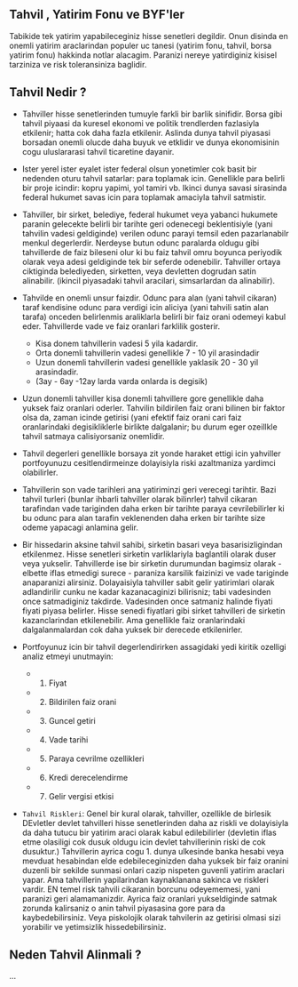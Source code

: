 ## Tahvil , Yatirim Fonu ve BYF'ler

Tabikide tek yatirim yapabileceginiz hisse senetleri degildir. Onun disinda en onemli yatirim araclarindan populer uc tanesi (yatirim fonu, tahvil, borsa yatirim fonu) hakkinda notlar alacagim. Paranizi nereye yatirdiginiz kisisel tarziniza ve risk toleransiniza baglidir.

## Tahvil Nedir ?

- Tahviller hisse senetlerinden tumuyle farkli bir barlik sinifidir. Borsa gibi tahvil piyaasi da kuresel ekonomi ve politik trendlerden fazlasiyla etkilenir; hatta cok daha fazla etkilenir. Aslinda dunya tahvil piyasasi borsadan onemli olucde daha buyuk ve etklidir ve dunya ekonomisinin cogu uluslararasi tahvil ticaretine dayanir.

- Ister yerel ister eyalet ister federal olsun yonetimler cok basit bir nedenden oturu tahvil satarlar: para toplamak icin. Genellikle para belirli bir proje icindir: kopru yapimi, yol tamiri vb. Ikinci dunya savasi sirasinda federal hukumet savas icin para toplamak amaciyla tahvil satmistir.

- Tahviller, bir sirket, belediye, federal hukumet veya yabanci hukumete paranin gelecekte belirli bir tarihte geri odenecegi beklentisiyle (yani tahvilin vadesi geldiginde) verilen odunc parayi temsil eden pazarlanabilr menkul degerlerdir. Nerdeyse butun odunc paralarda oldugu gibi tahvillerde de faiz bileseni olur ki bu faiz tahvil omru boyunca periyodik olarak veya adesi geldiginde tek bir seferde odenebilir. Tahviller ortaya ciktiginda belediyeden, sirketten, veya devletten dogrudan satin alinabilir. (ikincil piyasadaki tahvil aracilari, simsarlardan da alinabilir).

- Tahvilde en onemli unsur faizdir. Odunc para alan (yani tahvil cikaran) taraf kendisine odunc para verdigi icin aliciya (yani tahvili satin alan tarafa) onceden belirlenmis araliklarla belirli bir faiz orani odemeyi kabul eder. Tahvillerde vade ve faiz oranlari farklilik gosterir.
    - Kisa donem tahvillerin vadesi 5 yila kadardir.
    - Orta donemli tahvillerin vadesi genellikle 7 - 10 yil arasindadir
    - Uzun donemli tahvillerin vadesi genellikle yaklasik 20 - 30 yil arasindadir.
    - (3ay - 6ay -12ay larda varda onlarda is degisik)
    
 - Uzun donemli tahviller kisa donemli tahvillere gore genellikle daha yuksek faiz oranlari oderler. Tahvilin bildirilen faiz orani bilinen bir faktor olsa da, zaman icinde getirisi (yani efektif faiz orani cari faiz oranlarindaki degisikliklerle birlikte dalgalanir; bu durum eger ozeillkle tahvil satmaya calisiyorsaniz onemlidir.
 
 - Tahvil degerleri genellikle borsaya zit yonde haraket ettigi icin yahviller portfoyunuzu cesitlendirmeinze dolayisiyla riski azaltmaniza yardimci olabilirler.
 
 - Tahvillerin son vade tarihleri ana yatiriminzi geri verecegi tarihtir. Bazi tahvil turleri (bunlar ihbarli tahviller olarak bilinrler) tahvil cikaran tarafindan vade tariginden daha erken bir tarihte paraya cevrilebilirler ki bu odunc para alan tarafin veklenenden daha erken bir tarihte size odeme yapacagi anlamina gelir.
 
 - Bir hissedarin aksine tahvil sahibi, sirketin basari veya basarisizligindan etkilenmez. Hisse senetleri sirketin varliklariyla baglantili olarak duser veya yukselir. Tahvillerde ise bir sirketin durumundan bagimsiz olarak  - elbette iflas etmedigi surece - paraniza karsilik faizinizi ve vade tariginde anaparanizi alirsiniz. Dolayaisiyla tahviller sabit gelir yatirimlari olarak adlandirilir cunku ne kadar kazanacaginizi bilirisniz; tabi vadesinden once satmadiginiz takdirde. Vadesinden once satmaniz halinde fiyati fiyati piyasa belirler. Hisse senedi fiyatlari gibi sirket tahvilleri de sirketin kazanclarindan etkilenebilir. Ama genellikle faiz oranlarindaki dalgalanmalardan cok daha yuksek bir derecede etkilenirler.
 
 - Portfoyunuz icin bir tahvil degerlendirirken assagidaki yedi kiritik ozelligi analiz etmeyi unutmayin:
    - 1. Fiyat
    - 2. Bildirilen faiz orani
    - 3. Guncel getiri
    - 4. Vade tarihi
    - 5. Paraya cevrilme ozellikleri
    - 6. Kredi derecelendirme
    - 7. Gelir vergisi etkisi
    
 - `Tahvil Riskleri`: Genel bir kural olarak, tahviller, ozellikle de birlesik DEvletler devlet tahvilleri hisse senetlerinden daha az riskli ve dolayisiyla da daha tutucu bir yatirim araci olarak kabul edilebilirler (devletin iflas etme olasiligi cok dusuk oldugu icin devlet tahvillerinin riski de cok dusuktur.) Tahvillerin ayrica cogu 1. dunya ulkesinde banka hesabi veya mevduat hesabindan elde edebileceginizden daha yuksek bir faiz oranini duzenli bir sekilde sunmasi onlari cazip nispeten guvenli yatirim araclari yapar. Ama tahvillerin yapilarindan kaynaklanana sakinca ve riskleri vardir. EN temel risk tahvili cikaranin borcunu odeyememesi, yani paranizi geri alamamanizdir. Ayrica faiz oranlari yukseldiginde satmak zorunda kalirsaniz o anin tahvil piyasasina gore para da kaybedebilirsiniz. Veya piskolojik olarak tahvilerin az getirisi olmasi sizi yorabilir ve yetimsizlik hissedebilirsiniz.
 
 ## Neden Tahvil Alinmali ?
 
 ...
